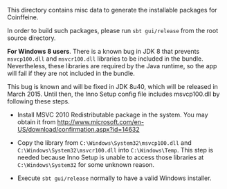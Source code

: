 This directory contains misc data to generate the installable packages for 
Coinffeine.

In order to build such packages, please run `sbt gui/release` from the root
source directory.

**For Windows 8 users**. There is a known bug in JDK 8 that prevents
`msvcp100.dll` and `msvcr100.dll` libraries to be included in the bundle.
Nevertheless, these libraries are required by the Java runtime, so the app
will fail if they are not included in the bundle.

This bug is known and will be fixed in JDK 8u40, which will be released in
March 2015. Until then, the Inno Setup config file includes msvcp100.dll
by following these steps.

* Install MSVC 2010 Redistributable package in the system. You may obtain it 
from http://www.microsoft.com/en-US/download/confirmation.aspx?id=14632

* Copy the library from `C:\Windows\System32\msvcp100.dll` and 
`C:\Windows\System32\msvcr100.dll` into `C:\Windows\Temp`. This step is 
needed because Inno Setup is unable to access those libraries at 
`C:\Windows\System32` for some unknown reason.

* Execute `sbt gui/release` normally to have a valid Windows installer.
